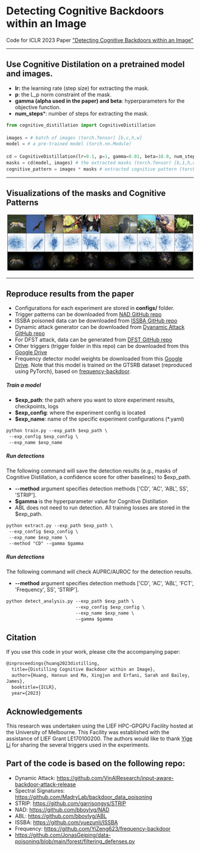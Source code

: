 # Detecting Cognitive Backdoors within an Image

Code for ICLR 2023 Paper ["Detecting Cognitive Backdoors within an Image"](https://openreview.net/forum?id=S3D9NLzjnQ5)

--- 
## Use Cognitive Distilation on a pretrained model and images. 
- **lr:** the learning rate (step size) for extracting the mask.
- **p**: the L_p norm constraint of the mask.
- **gamma (alpha used in the paper) and beta**: hyperparameters for the objective function. 
- **num_steps***: number of steps for extracting the mask.
```python
from cognitive_distillation import CognitiveDistillation

images = # batch of images (torch.Tensor) [b,c,h,w]
model = # a pre-trained model (torch.nn.Module)

cd = CognitiveDistillation(lr=0.1, p=1, gamma=0.01, beta=10.0, num_steps=100)
masks = cd(model, images) # the extracted masks (torch.Tensor) [b,1,h,w]
cognitive_pattern = images * masks # extracted cognitive pattern (torch.Tensor) [b,c,h,w]


```
---
## Visualizations of the masks and Cognitive Patterns
![Alt text](examples/BadNetImageNet_rn18_logits_layer_clean.png)


---
## Reproduce results from the paper
- Configurations for each experiment are stored in **configs/** folder.
- Trigger patterns can be downloaded from [NAD GitHub repo](https://github.com/bboylyg/NAD)
- ISSBA poisoned data can be downloaded from [ISSBA GitHub repo](https://github.com/yuezunli/ISSBA)
- Dynamic attack generator can be downloaded from [Dyanamic Attack GitHub repo](https://github.com/VinAIResearch/input-aware-backdoor-attack-release)
- For DFST attack, data can be generated from [DFST GitHub repo](https://github.com/Megum1/DFST)
- Other triggers (trigger folder in this repo) can be downloaded from this [Google Drive](https://drive.google.com/drive/folders/1U2r0Ov2S32Eb8TpolpXHzHTSLG6KdHfD?usp=sharing)
- Frequency detector model weights be downloaded from this [Google Drive](https://drive.google.com/drive/folders/1U2r0Ov2S32Eb8TpolpXHzHTSLG6KdHfD?usp=sharing). Note that this model is trained on the GTSRB dataset (reproduced using PyTorch), based on [
frequency-backdoor](https://github.com/YiZeng623/frequency-backdoor/blob/main/Sec4_Frequency_Detection/Train_Detection.ipynb).




##### Train a model
- **$exp_path**: the path where you want to store experiment results, checkpoints, logs
- **$exp_config**: where the experiment config is located
- **$exp_name**: name of the specific experiment configurations (*.yaml)
```console
python train.py --exp_path $exp_path \
 --exp_config $exp_config \
 --exp_name $exp_name

```

##### Run detections
The following command will save the detection results (e.g., masks of Cognitive Distillation, a confidence score for other baselines) to $exp_path.
- **--method** argument specifies detection methods ['CD', 'AC', 'ABL', SS', 'STRIP'].
- **$gamma** is the hyperparameter value for Cognitive Distillation
- ABL does not need to run detection. All training losses are stored in the $exp_path.

```console
python extract.py --exp_path $exp_path \
 --exp_config $exp_config \
 --exp_name $exp_name \
 --method "CD" --gamma $gamma
```
##### Run detections

The following command will check AUPRC/AUROC for the detection results.
- **--method** argument specifies detection methods ['CD', 'AC', 'ABL', 'FCT', 'Frequency', SS', 'STRIP'].
```console
python detect_analysis.py --exp_path $exp_path \
                          --exp_config $exp_config \
                          --exp_name $exp_name \
                          --gamma $gamma
```

## Citation
If you use this code in your work, please cite the accompanying paper:
```
@inproceedings{huang2023distilling,
  title={Distilling Cognitive Backdoor within an Image},
  author={Huang, Hanxun and Ma, Xingjun and Erfani, Sarah and Bailey, James},
  booktitle={ICLR},
  year={2023}
```

## Acknowledgements
This research was undertaken using the LIEF HPC-GPGPU Facility hosted at the University of Melbourne. This Facility was established with the assistance of LIEF Grant LE170100200.
The authors would like to thank [Yige Li](https://github.com/bboylyg) for sharing the several triggers used in the experiments. 



## Part of the code is based on the following repo:
  - Dynamic Attack: https://github.com/VinAIResearch/input-aware-backdoor-attack-release
  - Spectral Signatures: https://github.com/MadryLab/backdoor_data_poisoning
  - STRIP: https://github.com/garrisongys/STRIP
  - NAD: https://github.com/bboylyg/NAD
  - ABL: https://github.com/bboylyg/ABL
  - ISSBA: https://github.com/yuezunli/ISSBA
  - Frequency: https://github.com/YiZeng623/frequency-backdoor
  - https://github.com/JonasGeiping/data-poisoning/blob/main/forest/filtering_defenses.py
